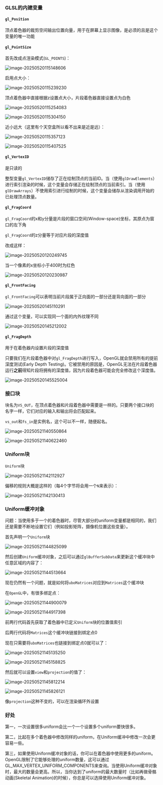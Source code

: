 ### GLSL的内建变量

#### `gl_Position`

顶点着色器的裁剪空间输出位置向量，用于在屏幕上显示图像，是必须的且是这个变量的唯一功能

#### `gl_PointSize `

首先改成点渲染模式(`GL_POINTS`)：

![image-20250520115148606](C:\Users\SOF\Desktop\OpenGL笔记\assets\image-20250520115148606.png)

启用点大小：

![image-20250520115239230](C:\Users\SOF\Desktop\OpenGL笔记\assets\image-20250520115239230.png)

顶点着色器中直接根据z设置点大小，片段着色器直接设置点为白色

![image-20250520115254083](C:\Users\SOF\Desktop\OpenGL笔记\assets\image-20250520115254083.png)

![image-20250520115304150](C:\Users\SOF\Desktop\OpenGL笔记\assets\image-20250520115304150.png)

近小远大（这里有个天空盒所以看不出来是近是远）：

![image-20250520115357123](C:\Users\SOF\Desktop\OpenGL笔记\assets\image-20250520115357123.png)

![image-20250520115407525](C:\Users\SOF\Desktop\OpenGL笔记\assets\image-20250520115407525.png)

#### `gl_VertexID`

是只读的

整型变量`gl_VertexID`储存了正在绘制顶点的当前ID。当（使用`glDrawElements`）进行索引渲染的时候，这个变量会存储正在绘制顶点的当前索引。当（使用`glDrawArrays`）不使用索引进行绘制的时候，这个变量会储存从渲染调用开始的已处理顶点数量。

#### `gl_FragCoord`

`gl_FragCoord`的x和y分量是片段的窗口空间(Window-space)坐标，其原点为窗口的左下角

`gl_FragCoord`的z分量等于对应片段的深度值

改成这样：

![image-20250520120249745](C:\Users\SOF\Desktop\OpenGL笔记\assets\image-20250520120249745.png)

当一个像素的x坐标小于400时为红色

![image-20250520120230987](C:\Users\SOF\Desktop\OpenGL笔记\assets\image-20250520120230987.png)

#### `gl_FrontFacing`

`gl_FrontFacing`可以表明当前片段属于正向面的一部分还是背向面的一部分

![image-20250520145110291](C:\Users\SOF\Desktop\OpenGL笔记\assets\image-20250520145110291.png)

通过这个变量，可以实现同一个面的内外纹理不同

![image-20250520145212002](C:\Users\SOF\Desktop\OpenGL笔记\assets\image-20250520145212002.png)

#### `gl_FragDepth`

用于在着色器内设置片段的深度值

只要我们在片段着色器中对`gl_FragDepth`进行写入，OpenGL就会禁用所有的提前深度测试(Early Depth Testing)。它被禁用的原因是，OpenGL无法在片段着色器运行**之前**得知片段将拥有的深度值，因为片段着色器可能会完全修改这个深度值。

![image-20250520145525004](C:\Users\SOF\Desktop\OpenGL笔记\assets\image-20250520145525004.png)

### 接口块

块名为`VS_OUT`，在顶点着色器和片段着色器中需要是一样的。只要两个接口块的名字一样，它们对应的输入和输出将会匹配起来。

`vs_out`和`fs_in`是实例名，这个可以不一样，随便起名。

![image-20250521140550864](C:\Users\SOF\Desktop\OpenGL笔记\assets\image-20250521140550864.png)

![image-20250521140622460](C:\Users\SOF\Desktop\OpenGL笔记\assets\image-20250521140622460.png)

### Uniform块

`Uniform`块

![image-20250521142112927](C:\Users\SOF\Desktop\OpenGL笔记\assets\image-20250521142112927.png)

偏移的规则大概是这样的（每4个字节将会用一个`N`来表示）：

![image-20250521142130413](C:\Users\SOF\Desktop\OpenGL笔记\assets\image-20250521142130413.png)

### Uniform缓冲对象

问题：当使用多于一个的着色器时，尽管大部分的uniform变量都是相同的，我们还是需要不断地设置它们（例如投影矩阵，摄像机位置这些变量）。

首先声明一个`Uniform`块

![image-20250521144825099](C:\Users\SOF\Desktop\OpenGL笔记\assets\image-20250521144825099.png)

然后创建`Uniform`缓冲对象，之后可以通过`glBufferSubData`来更新这个缓冲块中任意区域的内容了：

![image-20250521144513664](C:\Users\SOF\Desktop\OpenGL笔记\assets\image-20250521144513664.png)

现在仍然有一个问题，就是如何将`uboMatrices`对应到`Matrices`这个缓冲块

在`OpenGL`中，有很多绑定点：

![image-20250521144900079](C:\Users\SOF\Desktop\OpenGL笔记\assets\image-20250521144900079.png)

![image-20250521144917398](C:\Users\SOF\Desktop\OpenGL笔记\assets\image-20250521144917398.png)

前两行代码首先获取了着色器中已定义`Uniform`块的位置值索引

后两行代码将`Matrices`这个缓冲块链接到绑定点0

现在只需要将`uboMatrices`也链接到绑定点0就可以了：

![image-20250521145135250](C:\Users\SOF\Desktop\OpenGL笔记\assets\image-20250521145135250.png)

![image-20250521145158825](C:\Users\SOF\Desktop\OpenGL笔记\assets\image-20250521145158825.png)

然后就可以设置`view`和`projection`的值了：

![image-20250521145812214](C:\Users\SOF\Desktop\OpenGL笔记\assets\image-20250521145812214.png)

![image-20250521145826121](C:\Users\SOF\Desktop\OpenGL笔记\assets\image-20250521145826121.png)

像`projection`这种不变的，可以在渲染循环外设置

### 好处

第一，一次设置很多uniform会比一个一个设置多个uniform要快很多。

第二，比起在多个着色器中修改同样的uniform，在Uniform缓冲中修改一次会更容易一些。

第三，如果使用Uniform缓冲对象的话，你可以在着色器中使用更多的uniform。OpenGL限制了它能够处理的uniform数量，这可以通过GL_MAX_VERTEX_UNIFORM_COMPONENTS来查询。当使用Uniform缓冲对象时，最大的数量会更高。所以，当你达到了uniform的最大数量时（比如再做骨骼动画(Skeletal Animation)的时候），你总是可以选择使用Uniform缓冲对象。